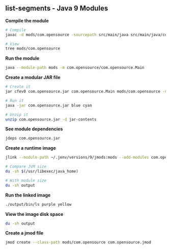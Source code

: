 list-segments - Java 9 Modules
---

**Compile the module**
```bash
# Compile
javac -d mods/com.opensource -sourcepath src/main/java src/main/java/com/opensource/Main.java 

# View
tree mods/com.opensource
```
**Run the module**
```bash
java --module-path mods -m com.opensource/com.opensource.Main
```
**Create a modular JAR file**
```bash
# Create it
jar cfev0 com.opensource.jar com.opensource.Main mods/com.opensource -C mods/com.opensource com

# Run it
java -jar com.opensource.jar blue cyan

# Unzip it
unzip com.opensource.jar -d jar-contents
```
**See module dependencies**
```bash
jdeps com.opensource.jar 
```
**Create a runtime image**
```bash
jlink --module-path ~/.jenv/versions/9/jmods:mods --add-modules com.opensource --output output --launcher ls=com.opensource/com.opensource.Main

# Compare JVM size
du -sh $(/usr/libexec/java_home)

# With module size
du -sh output
```
**Run the linked image**
```bash
./output/bin/ls purple yellow
```
**View the image disk space**
```bash
du -sh output
```
**Create a jmod file**
```bash
jmod create --class-path mods/com.opensource com.opensource.jmod
```
